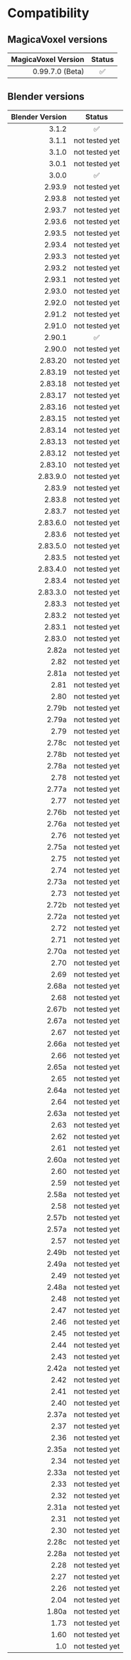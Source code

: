 # Compatibility

## MagicaVoxel versions

| MagicaVoxel Version |     Status     |
|--------------------:|:--------------:|
|    0.99.7.0 (Beta)  |       ✅        |

## Blender versions

| Blender Version |     Status     |
|----------------:|:--------------:|
|           3.1.2 |       ✅        |
|           3.1.1 | not tested yet |
|           3.1.0 | not tested yet |
|           3.0.1 | not tested yet |
|           3.0.0 |       ✅        |
|          2.93.9 | not tested yet |
|          2.93.8 | not tested yet |
|          2.93.7 | not tested yet |
|          2.93.6 | not tested yet |
|          2.93.5 | not tested yet |
|          2.93.4 | not tested yet |
|          2.93.3 | not tested yet |
|          2.93.2 | not tested yet |
|          2.93.1 | not tested yet |
|          2.93.0 | not tested yet |
|          2.92.0 | not tested yet |
|          2.91.2 | not tested yet |
|          2.91.0 | not tested yet |
|          2.90.1 |       ✅        |
|          2.90.0 | not tested yet |
|         2.83.20 | not tested yet |
|         2.83.19 | not tested yet |
|         2.83.18 | not tested yet |
|         2.83.17 | not tested yet |
|         2.83.16 | not tested yet |
|         2.83.15 | not tested yet |
|         2.83.14 | not tested yet |
|         2.83.13 | not tested yet |
|         2.83.12 | not tested yet |
|         2.83.10 | not tested yet |
|        2.83.9.0 | not tested yet |
|          2.83.9 | not tested yet |
|          2.83.8 | not tested yet |
|          2.83.7 | not tested yet |
|        2.83.6.0 | not tested yet |
|          2.83.6 | not tested yet |
|        2.83.5.0 | not tested yet |
|          2.83.5 | not tested yet |
|        2.83.4.0 | not tested yet |
|          2.83.4 | not tested yet |
|        2.83.3.0 | not tested yet |
|          2.83.3 | not tested yet |
|          2.83.2 | not tested yet |
|          2.83.1 | not tested yet |
|          2.83.0 | not tested yet |
|           2.82a | not tested yet |
|            2.82 | not tested yet |
|           2.81a | not tested yet |
|            2.81 | not tested yet |
|            2.80 | not tested yet |
|           2.79b | not tested yet |
|           2.79a | not tested yet |
|            2.79 | not tested yet |
|           2.78c | not tested yet |
|           2.78b | not tested yet |
|           2.78a | not tested yet |
|            2.78 | not tested yet |
|           2.77a | not tested yet |
|            2.77 | not tested yet |
|           2.76b | not tested yet |
|           2.76a | not tested yet |
|            2.76 | not tested yet |
|           2.75a | not tested yet |
|            2.75 | not tested yet |
|            2.74 | not tested yet |
|           2.73a | not tested yet |
|            2.73 | not tested yet |
|           2.72b | not tested yet |
|           2.72a | not tested yet |
|            2.72 | not tested yet |
|            2.71 | not tested yet |
|           2.70a | not tested yet |
|            2.70 | not tested yet |
|            2.69 | not tested yet |
|           2.68a | not tested yet |
|            2.68 | not tested yet |
|           2.67b | not tested yet |
|           2.67a | not tested yet |
|            2.67 | not tested yet |
|           2.66a | not tested yet |
|            2.66 | not tested yet |
|           2.65a | not tested yet |
|            2.65 | not tested yet |
|           2.64a | not tested yet |
|            2.64 | not tested yet |
|           2.63a | not tested yet |
|            2.63 | not tested yet |
|            2.62 | not tested yet |
|            2.61 | not tested yet |
|           2.60a | not tested yet |
|            2.60 | not tested yet |
|            2.59 | not tested yet |
|           2.58a | not tested yet |
|            2.58 | not tested yet |
|           2.57b | not tested yet |
|           2.57a | not tested yet |
|            2.57 | not tested yet |
|           2.49b | not tested yet |
|           2.49a | not tested yet |
|            2.49 | not tested yet |
|           2.48a | not tested yet |
|            2.48 | not tested yet |
|            2.47 | not tested yet |
|            2.46 | not tested yet |
|            2.45 | not tested yet |
|            2.44 | not tested yet |
|            2.43 | not tested yet |
|           2.42a | not tested yet |
|            2.42 | not tested yet |
|            2.41 | not tested yet |
|            2.40 | not tested yet |
|           2.37a | not tested yet |
|            2.37 | not tested yet |
|            2.36 | not tested yet |
|           2.35a | not tested yet |
|            2.34 | not tested yet |
|           2.33a | not tested yet |
|            2.33 | not tested yet |
|            2.32 | not tested yet |
|           2.31a | not tested yet |
|            2.31 | not tested yet |
|            2.30 | not tested yet |
|           2.28c | not tested yet |
|           2.28a | not tested yet |
|            2.28 | not tested yet |
|            2.27 | not tested yet |
|            2.26 | not tested yet |
|            2.04 | not tested yet |
|           1.80a | not tested yet |
|            1.73 | not tested yet |
|            1.60 | not tested yet |
|             1.0 | not tested yet |
